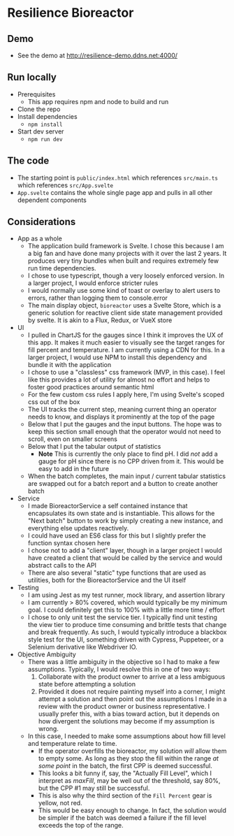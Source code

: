 # Resilience Bioreactor

## Demo
* See the demo at http://resilience-demo.ddns.net:4000/
## Run locally
* Prerequisites
    * This app requires npm and node to build and run
* Clone the repo
* Install dependencies
    * `npm install`
* Start dev server
    * `npm run dev`

## The code
* The starting point is `public/index.html` which references `src/main.ts` which references `src/App.svelte`
* `App.svelte` contains the whole single page app and pulls in all other dependent components

## Considerations
* App as a whole
    * The application build framework is Svelte.  I chose this because I am a big fan and have done many projects with it over the last 2 years.  It produces very tiny bundles when built and requires extremely few run time dependencies.
    * I chose to use typescript, though a very loosely enforced version.  In a larger project, I would enforce stricter rules
    * I would normally use some kind of toast or overlay to alert users to errors, rather than logging them to console.error
    * The main display object, `bioreactor` uses a Svelte Store, which is a generic solution for reactive client side state management provided by svelte.  It is akin to a Flux, Redux, or VueX store
* UI
    * I pulled in ChartJS for the gauges since I think it improves the UX of this app.  It makes it much easier to visually see the target ranges for fill percent and temperature.  I am currently using a CDN for this.  In a larger project, I would use NPM to install this dependency and bundle it with the application
    * I chose to use a "classless" css framework (MVP, in this case).  I feel like this provides a lot of utility for almost no effort and helps to foster good practices around semantic html
    * For the few custom css rules I apply here, I'm using Svelte's scoped css out of the box
    * The UI tracks the current step, meaning current thing an operator needs to know, and displays it prominently at the top of the page
    * Below that I put the gauges and the input buttons.  The hope was to keep this section small enough that the operator would not need to scroll, even on smaller screens
    * Below that I put the tabular output of statistics
        * **Note** This is currently the only place to find pH.  I did _not_ add a gauge for pH since there is no CPP driven from it.  This would be easy to add in the future
    * When the batch completes, the main input / current tabular statistics are swapped out for a batch report and a button to create another batch
* Service
    * I made BioreactorService a self contained instance that encapsulates its own state and is instantiable.  This allows for the "Next batch" button to work by simply creating a new instance, and everything else updates reactively.
    * I could have used an ES6 class for this but I slightly prefer the function syntax chosen here
    * I chose not to add a "client" layer, though in a larger project I would have created a client that would be called by the service and would abstract calls to the API
    * There are also several "static" type functions that are used as utilities, both for the BioreactorService and the UI itself
* Testing
    * I am using Jest as my test runner, mock library, and assertion library
    * I am currently > 80% covered, which would typically be my minimum goal.  I could definitely get this to 100% with a little more time / effort
    * I chose to only unit test the service tier.  I typically find unit testing the view tier to produce time consuming and brittle tests that change and break frequently.  As such, I would typically introduce a blackbox style test for the UI, something driven with Cypress, Puppeteer, or a Selenium derivative like Webdriver IO.
* Objective Ambiguity
    * There was a little ambiguity in the objective so I had to make a few assumptions.  Typically, I would resolve this in one of two ways:
        1. Collaborate with the product owner to arrive at a less ambiguous state before attempting a solution
        1. Provided it does not require painting myself into a corner, I might attempt a solution and then point out the assumptions I made in a review with the product owner or business representative.  I usually prefer this, with a bias toward action, but it depends on how divergent the solutions may become if my assumption is wrong.
    * In this case, I needed to make some assumptions about how fill level and temperature relate to time.
        * If the operator overfills the bioreactor, my solution _will_ allow them to empty some.  As long as they stop the fill within the range _at some point_ in the batch, the first CPP is deemed successful.  
        * This looks a bit funny if, say, the "Actually Fill Level", which I interpret as _maxFill_, may be well out of the threshold, say 80%, but the CPP #1 may still be successful.
        * This is also why the third section of the `Fill Percent` gear is yellow, not red.  
        * This would be easy enough to change.  In fact, the solution would be simpler if the batch was deemed a failure if the fill level exceeds the top of the range.